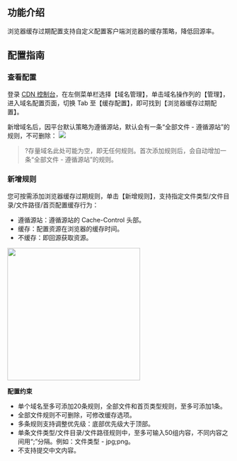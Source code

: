 ## 功能介绍

浏览器缓存过期配置支持自定义配置客户端浏览器的缓存策略，降低回源率。



## 配置指南

### 查看配置

登录 [CDN 控制台](https://console.cloud.tencent.com/cdn)，在左侧菜单栏选择【域名管理】，单击域名操作列的【管理】，进入域名配置页面，切换 Tab 至【缓存配置】，即可找到【浏览器缓存过期配置】。

新增域名后，因平台默认策略为遵循源站，默认会有一条“全部文件 - 遵循源站”的规则，不可删除：
![](https://main.qcloudimg.com/raw/997e2ae2315f1e75d5d5058867f17eaa.png)

>?存量域名此处可能为空，即无任何规则。首次添加规则后，会自动增加一条“全部文件 - 遵循源站”的规则。

### 新增规则

您可按需添加浏览器缓存过期规则，单击【新增规则】，支持指定文件类型/文件目录/文件路径/首页配置缓存行为：

- 遵循源站：遵循源站的 Cache-Control 头部。
- 缓存：配置资源在浏览器的缓存时间。
- 不缓存：即回源获取资源。

<img src="https://main.qcloudimg.com/raw/d33c6a4663e9ffcc08f43af7d3835ce6.png" style="height:300px"/>


**配置约束**

- 单个域名至多可添加20条规则，全部文件和首页类型规则，至多可添加1条。
- 全部文件规则不可删除，可修改缓存选项。
- 多条规则支持调整优先级：底部优先级大于顶部。
- 单条文件类型/文件目录/文件路径规则中，至多可输入50组内容，不同内容之间用“;”分隔。例如：文件类型 - jpg;png。
- 不支持提交中文内容。
